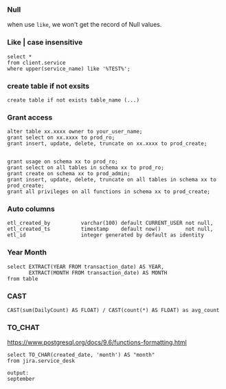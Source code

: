 ### Null
when use `like`, we won't get the record of Null values.

### Like | case insensitive
```
select *
from client.service
where upper(service_name) like '%TEST%';
```

### create table if not exsits
```
create table if not exists table_name (...)
```

### Grant access
```
alter table xx.xxxx owner to your_user_name;
grant select on xx.xxxx to prod_ro;
grant insert, update, delete, truncate on xx.xxxx to prod_create;


grant usage on schema xx to prod_ro;
grant select on all tables in schema xx to prod_ro;
grant create on schema xx to prod_admin;
grant insert, update, delete, truncate on all tables in schema xx to prod_create;
grant all privileges on all functions in schema xx to prod_create;
```

### Auto columns
```
etl_created_by          varchar(100) default CURRENT_USER not null,
etl_created_ts          timestamp    default now()        not null,
etl_id                  integer generated by default as identity
```

### Year Month
```
select EXTRACT(YEAR FROM transaction_date) AS YEAR,
       EXTRACT(MONTH FROM transaction_date) AS MONTH
from table       
```

### CAST
```
CAST(sum(DailyCount) AS FLOAT) / CAST(count(*) AS FLOAT) as avg_count
```

### TO_CHAT
https://www.postgresql.org/docs/9.6/functions-formatting.html
```
select TO_CHAR(created_date, 'month') AS "month"
from jira.service_desk

output:
september
```